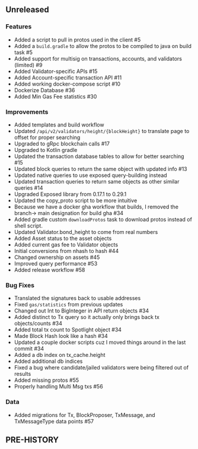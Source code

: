 <!--
Guiding Principles:

Changelogs are for humans, not machines.
There should be an entry for every single version.
The same types of changes should be grouped.
Versions and sections should be linkable.
The latest version comes first.
The release date of each version is displayed.
Mention whether you follow Semantic Versioning.

Usage:

Change log entries are to be added to the Unreleased section under the
appropriate stanza (see below). Each entry should ideally include a tag and
the Github issue reference in the following format:

* (<tag>) \#<issue-number> message

The issue numbers will later be link-ified during the release process so you do
not have to worry about including a link manually, but you can if you wish.

Types of changes (Stanzas):

"Features" for new features.
"Improvements" for changes in existing functionality.
"Deprecated" for soon-to-be removed features.
"Bug Fixes" for any bug fixes.
"Client Breaking" for breaking CLI commands and REST routes used by end-users.
"API Breaking" for breaking exported APIs used by developers building on SDK.
"State Machine Breaking" for any changes that result in a different AppState given same genesisState and txList.
Ref: https://keepachangelog.com/en/1.0.0/
-->

## Unreleased

### Features
* Added a script to pull in protos used in the client #5
* Added a `build.gradle` to allow the protos to be compiled to java on build task #5
* Added support for multisig on transactions, accounts, and validators (limited) #9
* Added Validator-specific APIs #15
* Added Account-specific transaction API #11
* Added working docker-compose script #10
* Dockerize Database #36
* Added Min Gas Fee statistics #30

### Improvements
* Added templates and build workflow
* Updated `/api/v2/validators/height/{blockHeight}` to translate page to offset for proper searching
* Upgraded to gRpc blockchain calls #17
* Upgraded to Kotlin gradle
* Updated the transaction database tables to allow for better searching #15
* Updated block queries to return the same object with updated info #13
* Updated native queries to use exposed query-building instead
* Updated transaction queries to return same objects as other similar queries #14
* Upgraded Exposed library from 0.17.1 to 0.29.1
* Updated the copy_proto script to be more intuitive
* Because we have a docker gha workflow that builds, I removed the branch-> main designation for build gha #34
* Added gradle custom `downloadProtos` task to download protos instead of shell script. 
* Updated Validator.bond_height to come from real numbers
* Added Asset status to the asset objects 
* Added current gas fee to Validator objects
* Initial conversions from nhash to hash #44
* Changed ownership on assets #45
* Improved query performance #53
* Added release workflow #58

### Bug Fixes
* Translated the signatures back to usable addresses
* Fixed `gas/statistics` from previous updates
* Changed out Int to BigInteger in API return objects #34
* Added distinct to Tx query so it actually only brings back tx objects/counts #34
* Added total tx count to Spotlight object #34
* Made Block Hash look like a hash #34
* Updated a couple docker scripts cuz I moved things around in the last commit #34
* Added a db index on tx_cache.height
* Added additional db indices
* Fixed a bug where candidate/jailed validators were being filtered out of results
* Added missing protos #55
* Properly handling Multi Msg txs #56

### Data
* Added migrations for Tx, BlockProposer, TxMessage, and TxMessageType data points #57

## PRE-HISTORY

